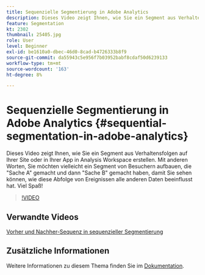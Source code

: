 ```yaml
---
title: Sequenzielle Segmentierung in Adobe Analytics
description: Dieses Video zeigt Ihnen, wie Sie ein Segment aus Verhaltensfolgen auf Ihrer Site oder in Ihrer App in Analysis Workspace erstellen. Mit anderen Worten, Sie möchten vielleicht ein Segment von Besuchern aufbauen, die das A und dann das B gemacht haben, sodass Sie sehen können, wie diese Abfolge von Ereignissen alle anderen Daten beeinflusst hat. Viel Spaß!
feature: Segmentation
kt: 2302
thumbnail: 25405.jpg
role: User
level: Beginner
exl-id: be1610a0-dbec-46d0-8cad-b4726333b8f9
source-git-commit: da55943c5e956f7b03952babf8cdaf50d6239133
workflow-type: tm+mt
source-wordcount: '163'
ht-degree: 8%

---
```


# Sequenzielle Segmentierung in Adobe Analytics {#sequential-segmentation-in-adobe-analytics}

Dieses Video zeigt Ihnen, wie Sie ein Segment aus Verhaltensfolgen auf Ihrer Site oder in Ihrer App in Analysis Workspace erstellen. Mit anderen Worten, Sie möchten vielleicht ein Segment von Besuchern aufbauen, die &quot;Sache A&quot; gemacht und dann &quot;Sache B&quot; gemacht haben, damit Sie sehen können, wie diese Abfolge von Ereignissen alle anderen Daten beeinflusst hat. Viel Spaß!

>[!VIDEO](https://video.tv.adobe.com/v/25405/?quality=12)

## Verwandte Videos

[Vorher und Nachher-Sequenz in sequenzieller Segmentierung](before-after-sequences-in-sequential-segmentation.md)

## Zusätzliche Informationen

Weitere Informationen zu diesem Thema finden Sie im [Dokumentation](https://experienceleague.adobe.com/docs/analytics/components/segmentation/segmentation-workflow/seg-sequential-build.html?lang=de).
